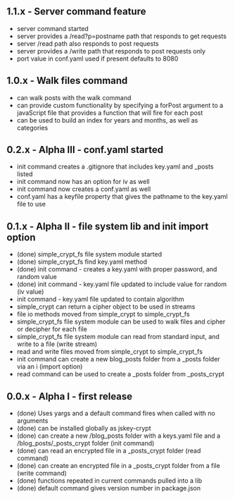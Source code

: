 ## 1.1.x - Server command feature
  * server command started
  * server provides a /read?p=postname path that responds to get requests
  * server /read path also responds to post requests
  * server provides a /write path that responds to post requests only
  * port value in conf.yaml used if present defaults to 8080

## 1.0.x - Walk files command
  * can walk posts with the walk command
  * can provide custom functionality by specifying a forPost argument to a javaScript file
    that provides a function that will fire for each post
  * can be used to build an index for years and months, as well as categories

## 0.2.x - Alpha III - conf.yaml started
  * init command creates a .gitignore that includes key.yaml and _posts listed
  * init command now has an option for iv as well
  * init command now creates a conf.yaml as well
  * conf.yaml has a keyfile property that gives the pathname to the key.yaml file to use

## 0.1.x - Alpha II - file system lib and init import option
  * (done) simple_crypt_fs file system module started
  * (done) simple_crypt_fs find key.yaml method
  * (done) init command - creates a key.yaml with proper password, and random value
  * (done) init command - key.yaml file updated to include value for random (iv value)
  * init command - key.yaml file updated to contain algorithm
  * simple_crypt can return a cipher object to be used in streams
  * file io methods moved from simple_crypt to simple_crypt_fs
  * simple_crypt_fs file system module can be used to walk files and cipher or decipher for each file
  * simple_crypt_fs file system module can read from standard input, and write to a file (write stream)
  * read and write files moved from simple_crypt to simple_crypt_fs
  * init command can create a new blog_posts folder from a _posts folder via an i (import option)
  * read command can be used to create a _posts folder from _posts_crypt

## 0.0.x - Alpha I - first release
  * (done) Uses yargs and a default command fires when called with no arguments
  * (done) can be installed globally as jskey-crypt
  * (done) can create a new /blog_posts folder with a keys.yaml file and a /blog_posts/_posts_crypt folder (init command)
  * (done) can read an encrypted file in a _posts_crypt folder (read command)
  * (done) can create an encrypted file in a _posts_crypt folder from a file (write command)
  * (done) functions repeated in current commands pulled into a lib
  * (done) default command gives version number in package.json
